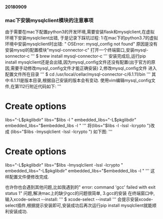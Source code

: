 #### 20180909
### mac下安装mysqlclient模块的注意事项
由于需要在mac下配置python3的开发环境,需要安装flask和mysqlclient,在虚拟环境下安装mysqlclient出错,
于是记录下踩坑过程:
1:在mac下的python3.7的虚拟环境中安装mysqlclient时出错:
" OSError: mysql_config not found"
原因是没有安装mysql的配置模块"mysql-connector-c"
打开一个终端窗口,安装mysql-sonnector-c
'''
$ brew install mysql-connector-c
'''
安装完成后,运行pip install mysqlclient还是会出错,因为mysql_config文件还没有配置(出于官方的原因,需要手动修改mysql_config文件才能正确安装)
2,修改mysql_config文件
进入配置文件所在目录
'''
$ cd /usr/local/cellar/mysql-connector-c/6.1.11/bin
'''
其中:6.1.11是版本目录,根据自己安装的版本会有变动.
使用vim编辑mysql_config文件,在第112行附近代码如下:
'''
# Create options
libs="-L$pkglibdir"
libs="$libs -l "
embedded_libs="-L$pkglibdir"
embedded_libs="$embedded_libs -l "
'''
将(libs="$libs -l -lssl -lcrypto ")改成
(libs="$libs -lmysqlclient -lssl -lcrypto ")
如下图:
'''
# Create options
libs="-L$pkglibdir"
libs="$libs -lmysqlclient -lssl -lcrypto "
embedded_libs="-L$pkglibdir"
embedded_libs="$embedded_libs -l "
'''
这样配置文件便修改完成.

也许你也会遇到其他问题,比如我遇到的"    error: command 'gcc' failed with exit status 1"
问题,解决mac上的缺少gcc的问题很简单,
3.gcc的安装
在终端窗口中,输入xcode-select --install:
'''
$ xcode-select --install
'''
会提示安装xcode-select插件,根据提示安装即可,安装成功后再次运行pip install mysqlclient就能顺利安装成功.
